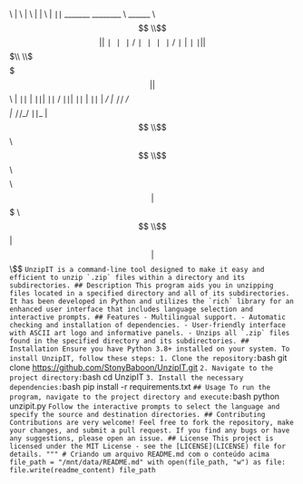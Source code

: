  \ | \ | \ | \| \ | ∣∣ _______ ________ \ ______ \\$$$$$$ \\$$$$$$$$ | | ∣∣∣/∣∣∣∣/∣ | ∣∣ | | $$$$$$$\\ \\$$$$$$$$| | $$$$$$\ | ∣∣
| ∣∣| ∣∣ / ∣∣| ∣∣ | ∣∣
| __/ | ∣∣ / $$$$_ | ∣∣__/ ∣∣​_ | $$
\\$$$$$$ \\$$ \\$$ \\$$$$$$$$ \\$$| $$$$$$$ \\$$$$$$ \\$$ | $$ | $$ \\$$ ``` UnzipIT is a command-line tool designed to make it easy and efficient to unzip `.zip` files within a directory and its subdirectories. ## Description This program aids you in unzipping files located in a specified directory and all of its subdirectories. It has been developed in Python and utilizes the `rich` library for an enhanced user interface that includes language selection and interactive prompts. ## Features - Multilingual support. - Automatic checking and installation of dependencies. - User-friendly interface with ASCII art logo and informative panels. - Unzips all `.zip` files found in the specified directory and its subdirectories. ## Installation Ensure you have Python 3.8+ installed on your system. To install UnzipIT, follow these steps: 1. Clone the repository: ```bash git clone https://github.com/StonyBaboon/UnzipIT.git ``` 2. Navigate to the project directory: ```bash cd UnzipIT ``` 3. Install the necessary dependencies: ```bash pip install -r requirements.txt ``` ## Usage To run the program, navigate to the project directory and execute: ```bash python unzipit.py ``` Follow the interactive prompts to select the language and specify the source and destination directories. ## Contributing Contributions are very welcome! Feel free to fork the repository, make your changes, and submit a pull request. If you find any bugs or have any suggestions, please open an issue. ## License This project is licensed under the MIT License - see the [LICENSE](LICENSE) file for details. """ # Criando um arquivo README.md com o conteúdo acima file_path = "/mnt/data/README.md" with open(file_path, "w") as file: file.write(readme_content) file_path ```
